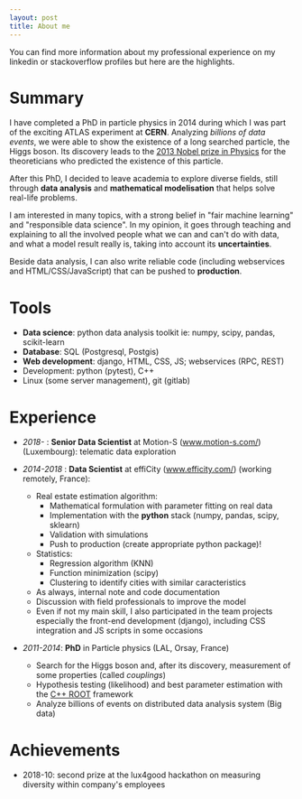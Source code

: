 ```yaml
---
layout: post
title: About me
---
```



You can find more information about my professional experience on my linkedin or stackoverflow profiles but here are the highlights.


# Summary

I have completed a PhD in particle physics in 2014 during which I was part of the exciting ATLAS experiment at **CERN**. Analyzing *billions of data events*, we were able to show the existence of a long searched particle, the Higgs boson. Its discovery leads to the [2013 Nobel prize in Physics](https://www.nobelprize.org/prizes/physics/2013/summary/) for the theoreticians who predicted the existence of this particle.

After this PhD, I decided to leave academia to explore diverse fields, still through **data analysis** and **mathematical modelisation** that helps solve real-life problems.

I am interested in many topics, with a strong belief in "fair machine learning" and "responsible data science". In my opinion, it goes through teaching and explaining to all the involved people what we can and can't do with data, and what a model result really is, taking into account its **uncertainties**. 

Beside data analysis, I can also write reliable code (including webservices and HTML/CSS/JavaScript) that can be pushed to **production**.


# Tools

- **Data science**: python data analysis toolkit ie: numpy, scipy, pandas, scikit-learn
- **Database**: SQL (Postgresql, Postgis)
- **Web development**: django, HTML, CSS, JS; webservices (RPC, REST)
- Development: python (pytest), C++
- Linux (some server management), git (gitlab)



# Experience

- _2018-_ : **Senior Data Scientist** at Motion-S (www.motion-s.com/) (Luxembourg): telematic data exploration


- _2014-2018_ : **Data Scientist** at effiCity (www.efficity.com/) (working remotely, France):
    - Real estate estimation algorithm:
	    - Mathematical formulation with parameter fitting on real data
		- Implementation with the  **python** stack (numpy, pandas, scipy, sklearn)
		- Validation with simulations
		- Push to production (create appropriate python package)!
	- Statistics:
	    - Regression algorithm (KNN)
		- Function minimization (scipy)
	    - Clustering to identify cities with similar caracteristics
	- As always, internal note and code documentation
    - Discussion with field professionals to improve the model
	- Even if not my main skill, I also participated in the team projects especially the front-end development (django), including CSS integration and JS scripts in some occasions

- _2011-2014_: **PhD** in Particle physics (LAL, Orsay, France)
    - Search for the Higgs boson and, after its discovery, measurement of some properties (called _couplings_)
	- Hypothesis testing (likelihood) and best parameter estimation with the [C++ ROOT](//root.cern.ch) framework
	- Analyze billions of events on distributed data analysis system (Big data)


# Achievements

- 2018-10: second prize at the lux4good hackathon on measuring diversity within company's employees
